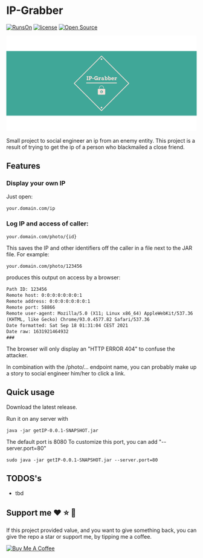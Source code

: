 # IP-Grabber
[![RunsOn](https://img.shields.io/badge/Used%20technologies-Spring%20%7C%20Kotlin%20-green)]() [![license](https://img.shields.io/github/license/MartinWie/IP-Grabber)](https://github.com/MartinWie/IP-Grabber/blob/main/LICENSE) [![Open Source](https://badges.frapsoft.com/os/v1/open-source.svg?v=103)](https://opensource.org/)

![IP-Grabber](https://github.com/MartinWie/IP-Grabber/blob/main/IP-Grabber-Logo.png)

Small project to social engineer an ip from an enemy entity.
This project is a result of trying to get the ip of a person who blackmailed a close friend.

## Features

### Display your own IP

Just open: 

```
your.domain.com/ip 
```

### Log IP and access of caller:

```
your.domain.com/photo/{id}
```

This saves the IP and other identifiers off the caller in a file next to the JAR file.
For example:

```
your.domain.com/photo/123456
```

produces this output on access by a browser:

```
Path ID: 123456
Remote host: 0:0:0:0:0:0:0:1
Remote address: 0:0:0:0:0:0:0:1
Remote port: 58866
Remote user-agent: Mozilla/5.0 (X11; Linux x86_64) AppleWebKit/537.36 (KHTML, like Gecko) Chrome/93.0.4577.82 Safari/537.36
Date formatted: Sat Sep 18 01:31:04 CEST 2021
Date raw: 1631921464932
###
```

The browser will only display an "HTTP ERROR 404" to confuse the attacker.

In combination with the /photo/... endpoint name, you can probably make up a story to social engineer him/her to click a link.

## Quick usage 

Download the latest release.

Run it on any server with 

```
java -jar getIP-0.0.1-SNAPSHOT.jar 
```

The default port is 8080
To customize this port, you can add "--server.port=80"

```
sudo java -jar getIP-0.0.1-SNAPSHOT.jar --server.port=80
```

## TODOS's
- tbd

## Support me :heart: :star: :money_with_wings:
If this project provided value, and you want to give something back, you can give the repo a star or support me, by tipping me a coffee.

<a href="https://buymeacoffee.com/MartinWie" target="_blank"><img src="https://cdn.buymeacoffee.com/buttons/v2/default-blue.png" alt="Buy Me A Coffee" width="170"></a>
